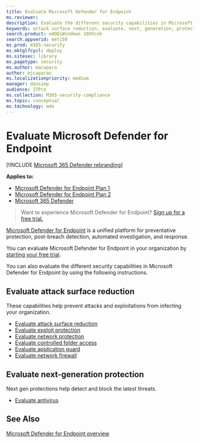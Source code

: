 ```yaml
---
title: Evaluate Microsoft Defender for Endpoint
ms.reviewer: 
description: Evaluate the different security capabilities in Microsoft Defender for Endpoint.
keywords: attack surface reduction, evaluate, next, generation, protection
search.product: eADQiWindows 10XVcnh
search.appverid: met150
ms.prod: m365-security
ms.mktglfcycl: deploy
ms.sitesec: library
ms.pagetype: security
ms.author: macapara
author: mjcaparas
ms.localizationpriority: medium
manager: dansimp
audience: ITPro
ms.collection: M365-security-compliance
ms.topic: conceptual
ms.technology: mde
---
```


# Evaluate Microsoft Defender for Endpoint 

[!INCLUDE [Microsoft 365 Defender rebranding](../../includes/microsoft-defender.md)]

**Applies to:**
- [Microsoft Defender for Endpoint Plan 1](https://go.microsoft.com/fwlink/?linkid=2154037)
- [Microsoft Defender for Endpoint Plan 2](https://go.microsoft.com/fwlink/?linkid=2154037)
- [Microsoft 365 Defender](https://go.microsoft.com/fwlink/?linkid=2118804)

> Want to experience Microsoft Defender for Endpoint? [Sign up for a free trial.](https://signup.microsoft.com/create-account/signup?products=7f379fee-c4f9-4278-b0a1-e4c8c2fcdf7e&ru=https://aka.ms/MDEp2OpenTrial?ocid=docs-wdatp-enablesiem-abovefoldlink)

[Microsoft Defender for Endpoint](https://go.microsoft.com/fwlink/?linkid=2154037) is a unified platform for preventative protection, post-breach detection, automated investigation, and response.

You can evaluate Microsoft Defender for Endpoint in your organization by [starting your free trial](https://signup.microsoft.com/create-account/signup?products=7f379fee-c4f9-4278-b0a1-e4c8c2fcdf7e&ru=https://aka.ms/MDEp2OpenTrial).

You can also evaluate the different security capabilities in Microsoft Defender for Endpoint by using the following instructions.

## Evaluate attack surface reduction

These capabilities help prevent attacks and exploitations from infecting your organization.

- [Evaluate attack surface reduction](./evaluate-attack-surface-reduction.md)
- [Evaluate exploit protection](./evaluate-exploit-protection.md)
- [Evaluate network protection](./evaluate-exploit-protection.md)
- [Evaluate controlled folder access](./evaluate-controlled-folder-access.md)
- [Evaluate application guard](/windows/security/threat-protection/microsoft-defender-application-guard/test-scenarios-md-app-guard)
- [Evaluate network firewall](/windows/security/threat-protection/windows-firewall/evaluating-windows-firewall-with-advanced-security-design-examples)

## Evaluate next-generation protection

Next gen protections help detect and block the latest threats.

- [Evaluate antivirus](/windows/security/threat-protection/microsoft-defender-antivirus/evaluate-microsoft-defender-antivirus)

## See Also

[Microsoft Defender for Endpoint overview](microsoft-defender-endpoint.md)
